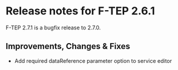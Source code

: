 # Release notes for F-TEP 2.6.1

F-TEP 2.7.1 is a bugfix release to 2.7.0.

## Improvements, Changes &amp; Fixes

* Add required dataReference parameter option to service editor
